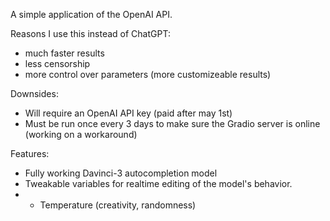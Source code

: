 A simple application of the OpenAI API.
  
Reasons I use this instead of ChatGPT:
* much faster results
* less censorship
* more control over parameters (more customizeable results)

Downsides:
* Will require an OpenAI API key (paid after may 1st)
* Must be run once every 3 days to make sure the Gradio server is online (working on a workaround)

Features:
* Fully working Davinci-3 autocompletion model
* Tweakable variables for realtime editing of the model's behavior.
* * Temperature (creativity, randomness)
